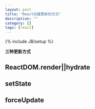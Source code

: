 ```yaml
---
layout: post
title: "React创建更新的方式"
description: ""
category: []
tags: [react]
---
```


{% include JB/setup %}

**三种更新方式**

## ReactDOM.render||hydrate

## setState

## forceUpdate
